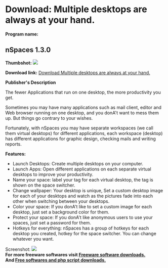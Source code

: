 # Download: Multiple desktops are always at your hand.

**Program name:**

## nSpaces 1.3.0

  
**Thumbshot:** ![](http://www.freewarefiles.com/screenshot/nspaces_md.jpg)   
  
**Download link:** [Download Multiple desktops are always at your hand.](http://freesoftwares.boysofts.com/NSpaces_program_69873.html)  
  


**Publisher's Description**  
  


The fewer Applications that run on one desktop, the more productivity you get. 

Sometimes you may have many applications such as mail client, editor and Web browser running on one desktop, and you donA't want to mess them up. But things go contrary to your wishes.

Fortunately, with nSpaces you may have separate workspaces (we call them virtual desktops) for different applications, each workspace (desktop) has different applications for graphic design, checking mails and writing reports.

**Features:**

  * Launch Desktops: Create multiple desktops on your computer. 
  * Launch Apps: Open different applications on each separate virtual desktops to improve your productivity. 
  * Name your space: label your tag for each virtual desktop, the tag is shown on the space switcher. 
  * Change wallpaper: Your desktop is unique, Set a custom desktop image for each of your desktops and watch as the pictures fade into each other when switching between your desktops. 
  * Color your space: If you donA't like to set a custom image for each desktop, just set a background color for them. 
  * Protect your space: If you donA't like anonymous users to use your spaces, just set a password for them. 
  * Hotkeys for everything: nSpaces has a group of hotkeys for each desktop you created, hotkey for the space switcher. You can change whatever you want. 

  
  
Screenshot: ![](http://www.freewarefiles.com/screenshot/nspaces.jpg)   
**For more freeware softwares visit [Freeware software downloads.](http://freesoftwares.boysofts.com/)**   
**And [Free softwares and php script downloads.](http://www.boysofts.com/)**
